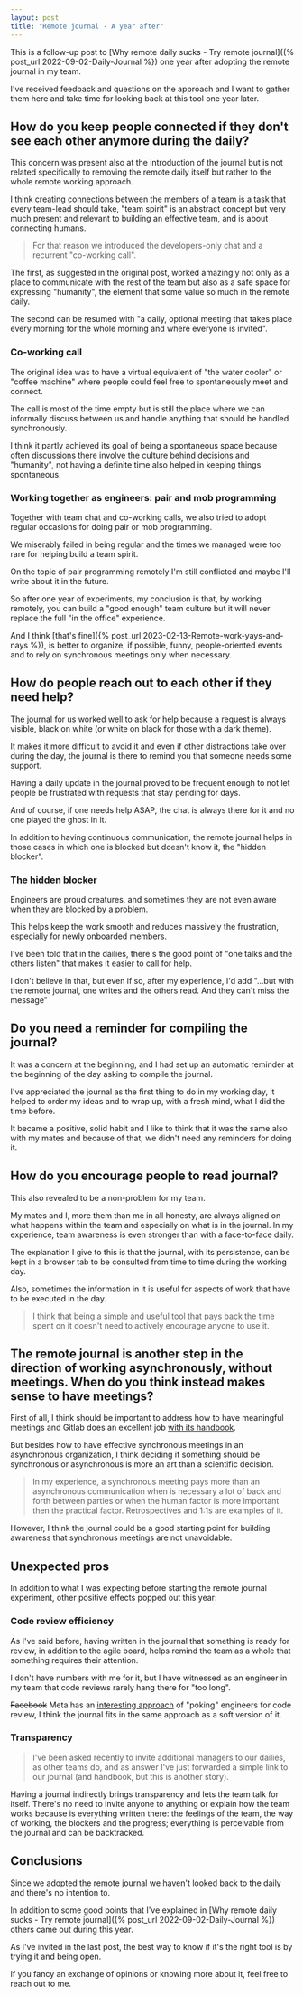 ```yaml
---
layout: post
title: "Remote journal - A year after"
---
```


This is a follow-up post to [Why remote daily sucks - Try remote journal]({% post_url 2022-09-02-Daily-Journal %}) one year after adopting the remote journal in my team.

I've received feedback and questions on the approach and I want to gather them here and take time for looking back at this tool one year later.

## How do you keep people connected if they don't see each other anymore during the daily?

This concern was present also at the introduction of the journal but is not related specifically to removing the remote daily itself but rather to the whole remote working approach.

I think creating connections between the members of a team is a task that every team-lead should take, "team spirit" is an abstract concept but very much present and relevant to building an effective team, and is about connecting humans.

> For that reason we introduced the developers-only chat and a recurrent "co-working call".

The first, as suggested in the original post, worked amazingly not only as a place to communicate with the rest of the team but also as a safe space for expressing "humanity", the element that some value so much in the remote daily.

The second can be resumed with "a daily, optional meeting that takes place every morning for the whole morning and where everyone is invited".

### Co-working call

The original idea was to have a virtual equivalent of "the water cooler" or "coffee machine" where people could feel free to spontaneously meet and connect.

The call is most of the time empty but is still the place where we can informally discuss between us and handle anything that should be handled synchronously.

I think it partly achieved its goal of being a spontaneous space because often discussions there involve the culture behind decisions and "humanity", not having a definite time also helped in keeping things spontaneous.

### Working together as engineers: pair and mob programming

Together with team chat and co-working calls, we also tried to adopt regular occasions for doing pair or mob programming.

We miserably failed in being regular and the times we managed were too rare for helping build a team spirit.

On the topic of pair programming remotely I'm still conflicted and maybe I'll write about it in the future.

So after one year of experiments, my conclusion is that, by working remotely, you can build a "good enough" team culture but it will never replace the full "in the office" experience.

And I think [that's fine]({% post_url 2023-02-13-Remote-work-yays-and-nays %}), is better to organize, if possible, funny, people-oriented events and to rely on synchronous meetings only when necessary.

## How do people reach out to each other if they need help?

The journal for us worked well to ask for help because a request is always visible, black on white  (or white on black for those with a dark theme).

It makes it more difficult to avoid it and even if other distractions take over during the day, the journal is there to remind you that someone needs some support.

Having a daily update in the journal proved to be frequent enough to not let people be frustrated with requests that stay pending for days.

And of course, if one needs help ASAP, the chat is always there for it and no one played the ghost in it.

In addition to having continuous communication, the remote journal helps in those cases in which one is blocked but doesn't know it, the "hidden blocker".

### The hidden blocker

Engineers are proud creatures, and sometimes they are not even aware when they are blocked by a problem.

This helps keep the work smooth and reduces massively the frustration, especially for newly onboarded members.

I've been told that in the dailies, there's the good point of "one talks and the others listen" that makes it easier to call for help.

I don't believe in that, but even if so, after my experience, I'd add "...but with the remote journal, one writes and the others read. And they can't miss the message"

## Do you need a reminder for compiling the journal?

It was a concern at the beginning, and I had set up an automatic reminder at the beginning of the day asking to compile the journal.

I've appreciated the journal as the first thing to do in my working day, it helped to order my ideas and to wrap up, with a fresh mind, what I did the time before.

It became a positive, solid habit and I like to think that it was the same also with my mates and because of that, we didn't need any reminders for doing it.

## How do you encourage people to read journal?

This also revealed to be a non-problem for my team.

My mates and I, more them than me in all honesty, are always aligned on what happens within the team and especially on what is in the journal. In my experience, team awareness is even stronger than with a face-to-face daily.

The explanation I give to this is that the journal, with its persistence, can be kept in a browser tab to be consulted from time to time during the working day.

Also, sometimes the information in it is useful for aspects of work that have to be executed in the day.

> I think that being a simple and useful tool that pays back the time spent on it doesn't need to actively encourage anyone to use it.

## The remote journal is another step in the direction of working asynchronously, without meetings. When do you think instead makes sense to have meetings?

First of all, I think should be important to address how to have meaningful meetings and Gitlab does an excellent job [with its handbook](https://about.gitlab.com/company/culture/all-remote/meetings/).

But besides how to have effective synchronous meetings in an asynchronous organization, I think deciding if something should be synchronous or asynchronous is more an art than a scientific decision.

> In my experience, a synchronous meeting pays more than an asynchronous communication when is necessary a lot of back and forth between parties or when the human factor is more important then the practical factor. Retrospectives and 1:1s are examples of it.

However, I think the journal could be a good starting point for building awareness that synchronous meetings are not unavoidable.

## Unexpected pros

In addition to what I was expecting before starting the remote journal experiment, other positive effects popped out this year:

### Code review efficiency

As I've said before, having written in the journal that something is ready for review, in addition to the agile board, helps remind the team as a whole that something requires their attention.

I don't have numbers with me for it, but I have witnessed as an engineer in my team that code reviews rarely hang there for "too long".

~~Facebook~~ Meta has an [interesting approach](https://engineering.fb.com/2022/11/16/culture/meta-code-review-time-improving/) of "poking" engineers for code review, I think the journal fits in the same approach as a soft version of it.

### Transparency

> I've been asked recently to invite additional managers to our dailies, as other teams do, and as answer I've just forwarded a simple link to our journal (and handbook, but this is another story).

Having a journal indirectly brings transparency and lets the team talk for itself.
There's no need to invite anyone to anything or explain how the team works because is everything written there: the feelings of the team, the way of working, the blockers and the progress; everything is perceivable from the journal and can be backtracked.

## Conclusions

Since we adopted the remote journal we haven't looked back to the daily and there's no intention to.

In addition to some good points that I've explained in [Why remote daily sucks - Try remote journal]({% post_url 2022-09-02-Daily-Journal %}) others came out during this year.

As I've invited in the last post, the best way to know if it's the right tool is by trying it and being open.

If you fancy an exchange of opinions or knowing more about it, feel free to reach out to me.
